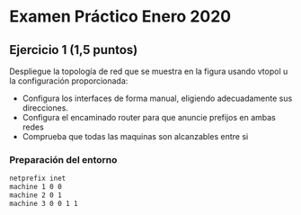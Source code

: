 # Examen Práctico Enero 2020
## Ejercicio 1 (1,5 puntos)
Despliegue la topología de red que se muestra en la figura usando vtopol u la configuración proporcionada: 
- Configura los interfaces de forma manual, eligiendo adecuadamente sus direcciones.
- Configura el encaminado router para que anuncie prefijos en ambas redes
- Comprueba que todas las maquinas son alcanzables entre si

### Preparación del entorno
```bash
netprefix inet
machine 1 0 0
machine 2 0 1
machine 3 0 0 1 1
```

<!--stackedit_data:
eyJoaXN0b3J5IjpbLTIxNDY1MDkzMzBdfQ==
-->